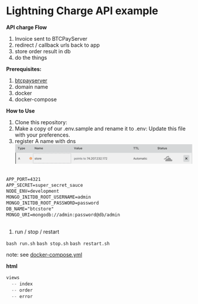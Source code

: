 # Lightning Charge API example

**API charge Flow**

1. Invoice sent to BTCPayServer
1. redirect / callback urls back to app
1. store order result in db
1. do the things

**Prerequisites:**

1. [btcpayserver](https://github.com/btcpayserver/btcpayserver)
1. domain name
1. docker
1. docker-compose


**How to Use**

1. Clone this repository:
1. Make a copy of our .env.sample and rename it to .env:
Update this file with your preferences.
1. register A name with dns
  ![dns](assets/dns_setup.png)

```

APP_PORT=4321
APP_SECRET=super_secret_sauce
NODE_ENV=development
MONGO_INITDB_ROOT_USERNAME=admin
MONGO_INITDB_ROOT_PASSWORD=password
DB_NAME="btcstore"
MONGO_URI=mongodb://admin:password@db/admin


```
1. run / stop / restart

`bash run.sh`
`bash stop.sh`
`bash restart.sh`

note: see [docker-compose.yml](docker-compose.yml)

**html**

```js
views
  -- index
  -- order
  -- error

```
